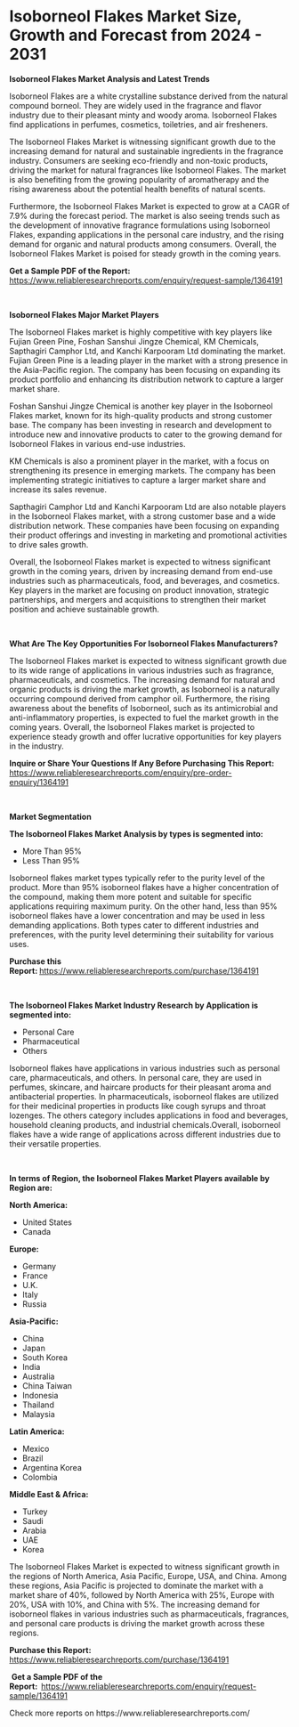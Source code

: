 <p><h1>Isoborneol Flakes Market Size, Growth and Forecast from 2024 - 2031</h1></p><p><strong>Isoborneol Flakes Market Analysis and Latest Trends</strong></p>
<p><p>Isoborneol Flakes are a white crystalline substance derived from the natural compound borneol. They are widely used in the fragrance and flavor industry due to their pleasant minty and woody aroma. Isoborneol Flakes find applications in perfumes, cosmetics, toiletries, and air fresheners.</p><p>The Isoborneol Flakes Market is witnessing significant growth due to the increasing demand for natural and sustainable ingredients in the fragrance industry. Consumers are seeking eco-friendly and non-toxic products, driving the market for natural fragrances like Isoborneol Flakes. The market is also benefiting from the growing popularity of aromatherapy and the rising awareness about the potential health benefits of natural scents.</p><p>Furthermore, the Isoborneol Flakes Market is expected to grow at a CAGR of 7.9% during the forecast period. The market is also seeing trends such as the development of innovative fragrance formulations using Isoborneol Flakes, expanding applications in the personal care industry, and the rising demand for organic and natural products among consumers. Overall, the Isoborneol Flakes Market is poised for steady growth in the coming years.</p></p>
<p><strong>Get a Sample PDF of the Report:&nbsp;</strong> <a href="https://www.reliableresearchreports.com/enquiry/request-sample/1364191">https://www.reliableresearchreports.com/enquiry/request-sample/1364191</a></p>
<p>&nbsp;</p>
<p><strong>Isoborneol Flakes Major Market Players</strong></p>
<p><p>The Isoborneol Flakes market is highly competitive with key players like Fujian Green Pine, Foshan Sanshui Jingze Chemical, KM Chemicals, Sapthagiri Camphor Ltd, and Kanchi Karpooram Ltd dominating the market. Fujian Green Pine is a leading player in the market with a strong presence in the Asia-Pacific region. The company has been focusing on expanding its product portfolio and enhancing its distribution network to capture a larger market share.</p><p>Foshan Sanshui Jingze Chemical is another key player in the Isoborneol Flakes market, known for its high-quality products and strong customer base. The company has been investing in research and development to introduce new and innovative products to cater to the growing demand for Isoborneol Flakes in various end-use industries.</p><p>KM Chemicals is also a prominent player in the market, with a focus on strengthening its presence in emerging markets. The company has been implementing strategic initiatives to capture a larger market share and increase its sales revenue.</p><p>Sapthagiri Camphor Ltd and Kanchi Karpooram Ltd are also notable players in the Isoborneol Flakes market, with a strong customer base and a wide distribution network. These companies have been focusing on expanding their product offerings and investing in marketing and promotional activities to drive sales growth.</p><p>Overall, the Isoborneol Flakes market is expected to witness significant growth in the coming years, driven by increasing demand from end-use industries such as pharmaceuticals, food, and beverages, and cosmetics. Key players in the market are focusing on product innovation, strategic partnerships, and mergers and acquisitions to strengthen their market position and achieve sustainable growth.</p></p>
<p>&nbsp;</p>
<p><strong>What Are The Key Opportunities For Isoborneol Flakes Manufacturers?</strong></p>
<p><p>The Isoborneol Flakes market is expected to witness significant growth due to its wide range of applications in various industries such as fragrance, pharmaceuticals, and cosmetics. The increasing demand for natural and organic products is driving the market growth, as Isoborneol is a naturally occurring compound derived from camphor oil. Furthermore, the rising awareness about the benefits of Isoborneol, such as its antimicrobial and anti-inflammatory properties, is expected to fuel the market growth in the coming years. Overall, the Isoborneol Flakes market is projected to experience steady growth and offer lucrative opportunities for key players in the industry.</p></p>
<p><strong>Inquire or Share Your Questions If Any Before Purchasing This Report:</strong> <a href="https://www.reliableresearchreports.com/enquiry/pre-order-enquiry/1364191">https://www.reliableresearchreports.com/enquiry/pre-order-enquiry/1364191</a></p>
<p>&nbsp;</p>
<p><strong>Market Segmentation</strong></p>
<p><strong>The Isoborneol Flakes Market Analysis by types is segmented into:</strong></p>
<p><ul><li>More Than 95%</li><li>Less Than 95%</li></ul></p>
<p><p>Isoborneol flakes market types typically refer to the purity level of the product. More than 95% isoborneol flakes have a higher concentration of the compound, making them more potent and suitable for specific applications requiring maximum purity. On the other hand, less than 95% isoborneol flakes have a lower concentration and may be used in less demanding applications. Both types cater to different industries and preferences, with the purity level determining their suitability for various uses.</p></p>
<p><strong>Purchase this Report:&nbsp;</strong><a href="https://www.reliableresearchreports.com/purchase/1364191">https://www.reliableresearchreports.com/purchase/1364191</a></p>
<p>&nbsp;</p>
<p><strong>The Isoborneol Flakes Market Industry Research by Application is segmented into:</strong></p>
<p><ul><li>Personal Care</li><li>Pharmaceutical</li><li>Others</li></ul></p>
<p><p>Isoborneol flakes have applications in various industries such as personal care, pharmaceuticals, and others. In personal care, they are used in perfumes, skincare, and haircare products for their pleasant aroma and antibacterial properties. In pharmaceuticals, isoborneol flakes are utilized for their medicinal properties in products like cough syrups and throat lozenges. The others category includes applications in food and beverages, household cleaning products, and industrial chemicals.Overall, isoborneol flakes have a wide range of applications across different industries due to their versatile properties.</p></p>
<p>&nbsp;</p>
<p><strong>In terms of Region, the Isoborneol Flakes Market Players available by Region are:</strong></p>
<p>
    <p> <strong> North America: </strong>
        <ul>
            <li>United States</li>
            <li>Canada</li>
        </ul>
        </p> 
    <p> <strong> Europe: </strong>
        <ul>
            <li>Germany</li>
            <li>France</li>
            <li>U.K.</li>
            <li>Italy</li>
            <li>Russia</li>
        </ul>
        </p> 
    <p> <strong> Asia-Pacific: </strong>
        <ul>
            <li>China</li>
            <li>Japan</li>
            <li>South Korea</li>
            <li>India</li>
            <li>Australia</li>
            <li>China Taiwan</li>
            <li>Indonesia</li>
            <li>Thailand</li>
            <li>Malaysia</li>
        </ul>
        </p> 
    <p> <strong> Latin America: </strong>
        <ul>
            <li>Mexico</li>
            <li>Brazil</li>
            <li>Argentina Korea</li>
            <li>Colombia</li>
        </ul>
        </p> 
    <p> <strong> Middle East & Africa: </strong>
        <ul>
            <li>Turkey</li>
            <li>Saudi</li>
            <li>Arabia</li>
            <li>UAE</li>
            <li>Korea</li>
        </ul>
    </p>
    </p>
<p><p>The Isoborneol Flakes Market is expected to witness significant growth in the regions of North America, Asia Pacific, Europe, USA, and China. Among these regions, Asia Pacific is projected to dominate the market with a market share of 40%, followed by North America with 25%, Europe with 20%, USA with 10%, and China with 5%. The increasing demand for isoborneol flakes in various industries such as pharmaceuticals, fragrances, and personal care products is driving the market growth across these regions.</p></p>
<p><strong>Purchase this Report: </strong><a href="https://www.reliableresearchreports.com/purchase/1364191">https://www.reliableresearchreports.com/purchase/1364191</a></p>
<p>&nbsp;<strong>Get a Sample PDF of the Report:&nbsp;&nbsp;</strong><a href="https://www.reliableresearchreports.com/enquiry/request-sample/1364191">https://www.reliableresearchreports.com/enquiry/request-sample/1364191</a></p>
<p><strong></strong></p>
<p>Check more reports on https://www.reliableresearchreports.com/</p>